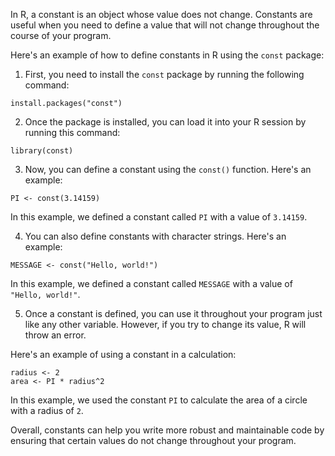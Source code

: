In R, a constant is an object whose value does not change. Constants are useful when you need to define a value that will not change throughout the course of your program.

Here's an example of how to define constants in R using the `const` package:

1. First, you need to install the `const` package by running the following command:

```
install.packages("const")
```

2. Once the package is installed, you can load it into your R session by running this command:

```
library(const)
```

3. Now, you can define a constant using the `const()` function. Here's an example:

```
PI <- const(3.14159)
```

In this example, we defined a constant called `PI` with a value of `3.14159`.

4. You can also define constants with character strings. Here's an example:

```
MESSAGE <- const("Hello, world!")
```

In this example, we defined a constant called `MESSAGE` with a value of `"Hello, world!"`.

5. Once a constant is defined, you can use it throughout your program just like any other variable. However, if you try to change its value, R will throw an error.

Here's an example of using a constant in a calculation:

```
radius <- 2
area <- PI * radius^2
```

In this example, we used the constant `PI` to calculate the area of a circle with a radius of `2`.

Overall, constants can help you write more robust and maintainable code by ensuring that certain values do not change throughout your program.